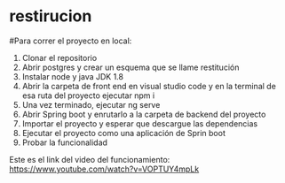 # restirucion
#Para correr el proyecto en local:
1. Clonar el repositorio
2. Abrir postgres y crear un esquema que se llame restitución
3. Instalar node y java JDK 1.8
4. Abrir la carpeta de front end en visual studio code y en la terminal de esa ruta del proyecto ejecutar npm i 
5. Una vez terminado, ejecutar ng serve
6. Abrir Spring boot y enrutarlo a la carpeta de backend del proyecto
7. Importar el proyecto y esperar que descargue las dependencias
8. Ejecutar el proyecto como una aplicación de Sprin boot
9. Probar la funcionalidad 

Este es el link del video del funcionamiento: https://www.youtube.com/watch?v=VOPTUY4mpLk
